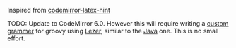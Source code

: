 
Inspired from [codemirror-latex-hint](https://github.com/jun-sheaf/codemirror-latex-hint)

TODO: Update to CodeMirror 6.0. However this will require writing a [custom grammer](https://lezer.codemirror.net/docs/guide/#building-a-grammar) for groovy using [Lezer](https://lezer.codemirror.net/docs/guide/#writing-a-grammar), similar to the [Java](https://github.com/lezer-parser/java/blob/master/src/java.grammar) one. This is no small effort.

